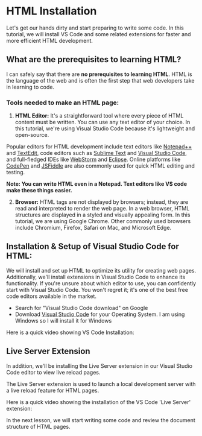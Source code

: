 
# HTML Installation

Let's get our hands dirty and start preparing to write some code. In this tutorial, we will install VS Code and some related extensions for faster and more efficient HTML development.

## **What are the prerequisites to learning**  HTML?

I can safely say that there are  **no prerequisites to learning HTML**. HTML is the language of the web and is often the first step that web developers take in learning to code.

### **Tools needed to make an HTML page:**

1)  **HTML Editor:**  It's a straightforward tool where every piece of HTML content must be written. You can use any text editor of your choice. In this tutorial, we're using Visual Studio Code because it's lightweight and open-source.

Popular editors for HTML development include text editors like  [Notepad++](https://notepad-plus-plus.org/)  and  [TextEdit](https://support.apple.com/en-in/guide/textedit/welcome/mac), code editors such as  [Sublime Text](https://www.sublimetext.com/)  and  [Visual Studio Code](https://code.visualstudio.com/), and full-fledged IDEs like  [WebStorm](https://www.jetbrains.com/webstorm/ "jetbrains webstorm")  and  [Eclipse](https://www.eclipse.org/downloads/ "Eclipse"). Online platforms like  [CodePen](https://codepen.io/ "codepen")  and  [JSFiddle](https://jsfiddle.net/ "jsfiddle")  are also commonly used for quick HTML editing and testing.

**Note: You can write HTML even in a Notepad. Text editors like VS code make these things easier.**

2)  **Browser:**  HTML tags are not displayed by browsers; instead, they are read and interpreted to render the web page. In a web browser, HTML structures are displayed in a styled and visually appealing form. In this tutorial, we are using Google Chrome. Other commonly used browsers include Chromium, Firefox, Safari on Mac, and Microsoft Edge.

## **Installation & Setup of Visual Studio Code for HTML:**

We will install and set up HTML to optimize its utility for creating web pages. Additionally, we'll install extensions in Visual Studio Code to enhance its functionality. If you're unsure about which editor to use, you can confidently start with Visual Studio Code. You won't regret it; it's one of the best free code editors available in the market.

-   Search for "Visual Studio Code download" on Google
-   Download  [Visual Studio Code](https://code.visualstudio.com/download)  for your Operating System. I am using Windows so I will install it for Windows

Here is a quick video showing VS Code Installation:

## Live Server Extension

In addition, we'll be installing the Live Server extension in our Visual Studio Code editor to view live reload pages.

The Live Server extension is used to launch a local development server with a live reload feature for HTML pages.

Here is a quick video showing the installation of the VS Code 'Live Server' extension:

In the next lesson, we will start writing some code and review the document structure of HTML pages.